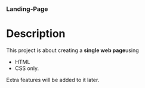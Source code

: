 ### Landing-Page

 # Description
 This project is about creating a **single web page**using
 - HTML
 - CSS  only. 
 
 Extra features will be added to it later.
